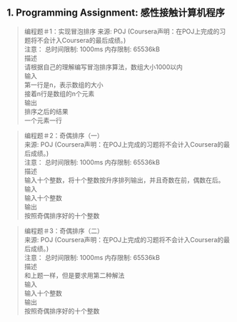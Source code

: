 ## 1. Programming Assignment: 感性接触计算机程序

>编程题＃1：实现冒泡排序
来源: POJ (Coursera声明：在POJ上完成的习题将不会计入Coursera的最后成绩。) \
>注意： 总时间限制: 1000ms 内存限制: 65536kB \
>描述 \
>请根据自己的理解编写冒泡排序算法，数组大小1000以内 \
>输入 \
>第一行是n，表示数组的大小 \
>接着n行是数组的n个元素 \
>输出 \
>排序之后的结果 \
>一个元素一行

>编程题＃2：奇偶排序（一）\
>来源: POJ (Coursera声明：在POJ上完成的习题将不会计入Coursera的最后成绩。) \
>注意： 总时间限制: 1000ms 内存限制: 65536kB\
>描述 \
>输入十个整数，将十个整数按升序排列输出，并且奇数在前，偶数在后。\
>输入 \
>输入十个整数 \
>输出 \
>按照奇偶排序好的十个整数 

>编程题＃3：奇偶排序（二）\
>来源: POJ (Coursera声明：在POJ上完成的习题将不会计入Coursera的最后成绩。) \
>注意： 总时间限制: 1000ms 内存限制: 65536kB \
>描述 \
>和上题一样，但是要求用第二种解法 \
>输入 \
>输入十个整数 \
>输出 \
>按照奇偶排序好的十个整数 